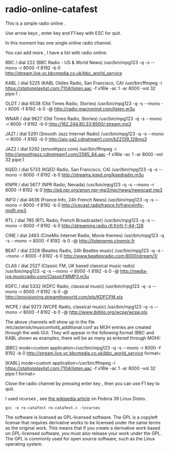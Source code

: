 # radio-online-catafest

This is a simple radio online .

Use arrow keys , enter key and F1 key with ESC for quit.

In this moment has one single online radio channel.

You can add more , I have a list with radio online:

BBC / dial 222 (BBC Radio - US & World News)
/usr/bin/mpg123 -q -s --mono -r 8000 -f 8192 -b 0 http://stream.live.vc.bbcmedia.co.uk/bbc_world_service

KABL / dial 5225 (KABL Oldies Radio, San Francisco, CA)
/usr/bin/ffmpeg -i https://stationplaylist.com:7104/listen.aac -f s16le -ac 1 -ar 8000 -vol 32 pipe:1 :

OLDT / dial 6538 (Old Times Radio, Stories)
/usr/bin/mpg123 -q -s --mono -r 8000 -f 8192 -b 0 -@ http://radio.macinmind.com/listen.m3u

WNAR / dial 9627 (Old Times Radio, Stories)
/usr/bin/mpg123 -q -s --mono -r 8000 -f 8192 -b 0 http://162.244.80.33:8500/;stream.mp3

JAZ1 / dial 5291 (Smooth Jazz Internet Radio)
/usr/bin/mpg123 -q -s --mono -r 8000 -f 8192 -b 0 http://ais-sa2.cdnstream1.com/b22139_128mp3

JAZ2 / dial 5292 (smoothjazz.com)
/usr/bin/ffmpeg -i http://smoothjazz.cdnstream1.com/2585_64.aac -f s16le -ac 1 -ar 8000 -vol 32 pipe:1

KQED / dial 5733 (KQED Radio, San Francisco, CA)
/usr/bin/mpg123 -q -s --mono -r 8000 -f 8192 -b 0 http://streams.kqed.org/kqedradio.m3u

KNPR / dial 5677 (NPR Radio, Nevada)
/usr/bin/mpg123 -q -s --mono -r 8000 -f 8192 -b 0 http://pd.npr.org/anon.npr-mp3/npr/news/newscast.mp3

INFO / dial 4636 (France Info, 24h French News)
/usr/bin/mpg123 -q -s --mono -r 8000 -f 8192 -b 0 http://icecast.radiofrance.fr/franceinfo-midfi.mp3

RTL / dial 785 (RTL Radio, French Broadcaster)
/usr/bin/mpg123 -q -s --mono -r 8000 -f 8192 -b 0 http://streaming.radio.rtl.fr/rtl-1-44-128

CINE / dial 2463 (CineMix Internet Radio, Movie themes)
/usr/bin/mpg123 -q -s --mono -r 8000 -f 8192 -b 0 -@ http://listenwmp.cinemix.fr

BEAT / dial 2328 (Beatles Radio, 24h Beatles music)
/usr/bin/mpg123 -q -s --mono -r 8000 -f 8192 -b 0 http://www.beatlesradio.com:8000/stream/1/

CLAS / dial 2527 (Classic FM, UK based classical music radio)
/usr/bin/mpg123 -q -s --mono -r 8000 -f 8192 -b 0 -@ http://media-ice.musicradio.com/ClassicFMMP3.m3u

KDFC / dial 5332 (KDFC Radio, classical music)
/usr/bin/mpg123 -q -s --mono -r 8000 -f 8192 -b 0 -@ http://provisioning.streamtheworld.com/pls/KDFCFM.pls

WCPE / dial 9273 (WCPE Radio, classical music)
/usr/bin/mpg123 -q -s --mono -r 8000 -f 8192 -b 0 -@ http://www.ibiblio.org/wcpe/wcpe.pls

The above channels will show up in the file /etc/asterisk/musiconhold_additional.conf as MOH entries are created through the web GUI.
They will appear in the following format (BBC and KABL shown as examples, there will be as many as entered through MOH):

[BBC]
mode=custom
application=/usr/bin/mpg123 -q -s --mono -r 8000 -f 8192 -b 0 http://stream.live.vc.bbcmedia.co.uk/bbc_world_service
format=

[KABL]
mode=custom
application=/usr/bin/ffmpeg -i https://stationplaylist.com:7104/listen.aac -f s16le -ac 1 -ar 8000 -vol 32 pipe:1
format=

Close the radio channel by pressing enter key , then you can use F1 key to quit.

I used ncurses , see [the wikipedia article](https://en.wikipedia.org/wiki/Ncurses) on Fedora 39 Linux Distro.

```
gcc -o ro-catafest ro-catafest.c -lncurses
```

The software is licensed as GPL-licensed software. The GPL is a copyleft license that requires derivative works to be licensed under the same terms as the original work. This means that if you create a derivative work based on GPL-licensed software, you must also release your work under the GPL. The GPL is commonly used for open source software, such as the Linux operating system.

